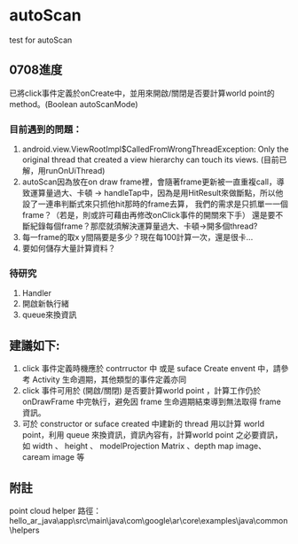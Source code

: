# autoScan
test for autoScan

## 0708進度
已將click事件定義於onCreate中，並用來開啟/關閉是否要計算world point的method。(Boolean autoScanMode)

### 目前遇到的問題：
1. android.view.ViewRootImpl$CalledFromWrongThreadException: Only the original thread that created a view hierarchy can touch its views. (目前已解，用runOnUiThread)
2. autoScan因為放在on draw frame裡，會隨著frame更新被一直重複call，導致運算量過大、卡頓
   -> handleTap中，因為是用HitResult來做斷點，所以他設了一連串判斷式來只抓他hit那時的frame去算，
      我們的需求是只抓單一一個frame？（若是，則或許可藉由再修改onClick事件的開關來下手）
      還是要不斷紀錄每個frame？那麼就須解決運算量過大、卡頓->開多個thread?
3. 每一frame的取x y間隔要是多少？現在每100計算一次，還是很卡...
4. 要如何儲存大量計算資料？

### 待研究
1. Handler
2. 開啟新執行緒
3. queue來換資訊

## 建議如下:
1.  click  事件定義時機應於 contrructor 中 或是 suface Create envent 中，請參考 Activity 生命週期，其他類型的事件定義亦同
2.  click 事件可用於 (開啟/關閉) 是否要計算world point ，計算工作仍於 onDrawFrame 中完執行，避免因 frame 生命週期結束導到無法取得 frame 資訊。
3.  可於 constructor or suface created 中建新的 thread 用以計算 world point，利用 queue 來換資訊，資訊內容有，計算world point 之必要資訊，如 width 、 height 、 modelProjection Matrix 、depth map image、caream image 等

## 附註
point cloud helper 路徑：hello_ar_java\app\src\main\java\com\google\ar\core\examples\java\common\helpers
